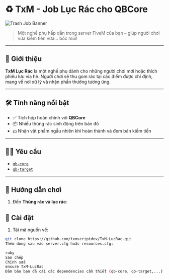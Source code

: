 # ♻️ TxM - Job Lục Rác cho QBCore

![Trash Job Banner](https://i.imgur.com/Yj9GdJ5.png)

> Một nghề phụ hấp dẫn trong server FiveM của bạn – giúp người chơi vừa kiếm tiền vừa... bốc mùi!
---

## 🚚 Giới thiệu

**TxM Lục Rác** là một nghề phụ dành cho những người chơi mới hoặc thích phiêu lưu vỉa hè. Người chơi sẽ thu gom rác tại các điểm được chỉ định, mang về nơi xử lý và nhận phần thưởng tương ứng.

---

## 🛠️ Tính năng nổi bật

- ✅ Tích hợp hoàn chỉnh với **QBCore**
- 📦 Nhiều thùng rác sinh động trên bản đồ
- 💵 Nhận vật phẩm ngẫu nhiên khi hoàn thành và đem bán kiếm tiền

---

## 🧑‍💻 Yêu cầu
- [`qb-core`](https://github.com/qbcore-framework/qb-core)
- [`qb-target`](https://github.com/qbcore-framework/qb-target)
---

## 🧭 Hướng dẫn chơi

1. Đến **Thùng rác và lục rác**:

## 🔧 Cài đặt

1. Tải mã nguồn về:
```bash
git clone https://github.com/txmscriptdev/TxM-LucRac.git
Thêm dòng sau vào server.cfg hoặc resources.cfg:

ruby
Sao chép
Chỉnh sửa
ensure TxM-LucRac
Đảm bảo bạn đã cài các dependencies cần thiết (qb-core, qb-target,...).
